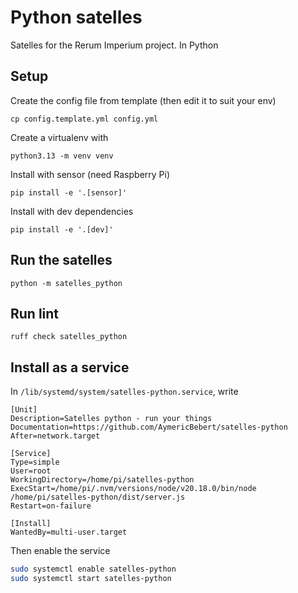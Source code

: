 # Python satelles

Satelles for the Rerum Imperium project. In Python

## Setup

Create the config file from template (then edit it to suit your env)

```shell
cp config.template.yml config.yml
```

Create a virtualenv with

```shell
python3.13 -m venv venv
```

Install with sensor (need Raspberry Pi)

```shell
pip install -e '.[sensor]'
```

Install with dev dependencies

```shell
pip install -e '.[dev]'
```

## Run the satelles

```shell
python -m satelles_python
```

## Run lint

```shell
ruff check satelles_python
```

## Install as a service

In `/lib/systemd/system/satelles-python.service`, write

```
[Unit]
Description=Satelles python - run your things
Documentation=https://github.com/AymericBebert/satelles-python
After=network.target

[Service]
Type=simple
User=root
WorkingDirectory=/home/pi/satelles-python
ExecStart=/home/pi/.nvm/versions/node/v20.18.0/bin/node /home/pi/satelles-python/dist/server.js
Restart=on-failure

[Install]
WantedBy=multi-user.target
```

Then enable the service

```bash
sudo systemctl enable satelles-python
sudo systemctl start satelles-python
```
